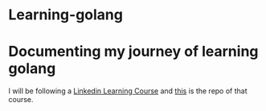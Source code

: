 # Learning-golang

# Documenting my journey of learning golang

I will be following a [Linkedin Learning Course](https://www.linkedin.com/learning/learning-go-8399317) and [this](https://github.com/LinkedInLearning/learning-go-2875237) is the repo of that course.
